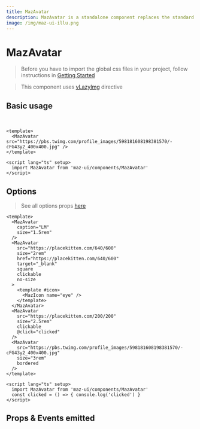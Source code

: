 ```yaml
---
title: MazAvatar
description: MazAvatar is a standalone component replaces the standard html button with a beautiful design system. Many options like colors, sizes, disabled state, loading state, includes icons. Support of router-link and nuxt-link
image: /img/maz-ui-illu.png
---
```


# MazAvatar

> Before you have to import the global css files in your project, follow instructions in [Getting Started](./../guide/getting-started.md)

> This component uses [vLazyImg](./../directives/lazy-img.md) directive

## Basic usage

<br />

<MazAvatar src="https://pbs.twimg.com/profile_images/598181608198381570/-cFG43y2_400x400.jpg" />

```vue
<template>
  <MazAvatar src="https://pbs.twimg.com/profile_images/598181608198381570/-cFG43y2_400x400.jpg" />
</template>

<script lang="ts" setup>
  import MazAvatar from 'maz-ui/components/MazAvatar'
</script>
```

## Options

> See all options props [here](#props-events-emitted)

<div class="flex space-between gap-05 items-center flex-wrap">
  <MazAvatar
    caption="LM"
    size="1.5rem"
  />
  <MazAvatar
    src="https://placekitten.com/640/600"
    size="2rem"
    href="https://placekitten.com/640/600"
    target="_blank"
    square
    clickable
  >
    <template #icon>
      <MazIcon name="eye" style="color: white;" size="2rem" />
    </template>
  </MazAvatar>
  <MazAvatar
    src="https://placekitten.com/200/200"
    size="2.5rem"
    clickable
    button-color="danger"
    @click="clicked"
  />
  <MazAvatar
    src="https://pbs.twimg.com/profile_images/598181608198381570/-cFG43y2_400x400.jpg"
    size="3rem"
    bordered
  />
</div>

```vue
<template>
  <MazAvatar
    caption="LM"
    size="1.5rem"
  />
  <MazAvatar
    src="https://placekitten.com/640/600"
    size="2rem"
    href="https://placekitten.com/640/600"
    target="_blank"
    square
    clickable
    no-size
  >
    <template #icon>
      <MazIcon name="eye" />
    </template>
  </MazAvatar>
  <MazAvatar
    src="https://placekitten.com/200/200"
    size="2.5rem"
    clickable
    @click="clicked"
  />
  <MazAvatar
    src="https://pbs.twimg.com/profile_images/598181608198381570/-cFG43y2_400x400.jpg"
    size="3rem"
    bordered
  />
</template>

<script lang="ts" setup>
  import MazAvatar from 'maz-ui/components/MazAvatar'
  const clicked = () => { console.log('clicked') }
</script>
```

<script lang="ts" setup>
  const clicked = () => { console.log('clicked') }
</script>

## Props & Events emitted

<ComponentPropDoc component="MazAvatar" />
